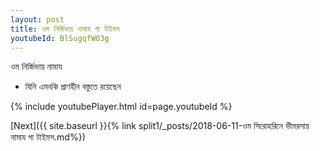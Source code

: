 ```yaml
---
layout: post
title: ওম নির্জিভায় নামায গা টাইমস
youtubeId: BlSugqfWO3g
---
```

 
 
 ওম নির্জিভায় নামায  
 
 -  যিনি এমনকি প্রাণহীন বস্তুতে রয়েছেন 
 
  
 
  
 
 
 
 
 
 


{% include youtubePlayer.html id=page.youtubeId %}
 
[Next]({{ site.baseurl }}{% link  split1/_posts/2018-06-11-ওম সিরোহরিনে ভীমরসায় নামায গা টাইমস.md%})
 
